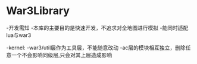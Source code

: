 # War3Library
-开发需知
    -本库的主要目的是快速开发，不追求对全地图进行模拟
    -能同时适配lua与war3

-kernel:
    -war3/util层作为工具层，不能随意改动
    -ac层的模块相互独立，删除任意一个不会影响同级层,只会对其上层造成影响